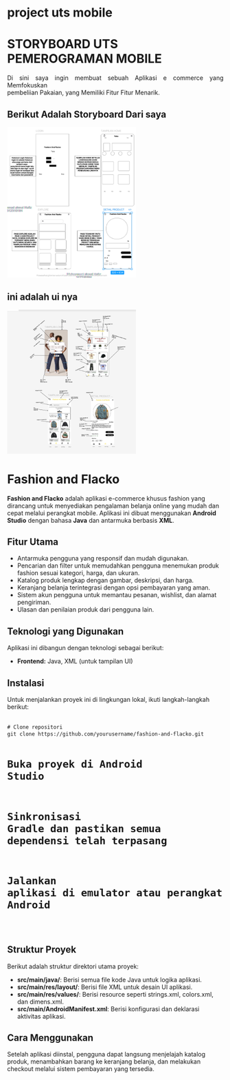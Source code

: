 # project uts mobile
<h1>STORYBOARD UTS PEMEROGRAMAN MOBILE</h1>
<p align="justify">
    Di sini saya ingin membuat sebuah Aplikasi e commerce yang Memfokuskan <br> pembeliian Pakaian, yang Memiliki Fitur Fitur Menarik.
</p>
<h2> Berikut Adalah Storyboard Dari saya</h2>
<img src="Screenshot 2024-11-06 003130.png" width="300" height="auto" title="Dari page Ke satu Samapai KE 4">

<h2> ini adalah ui nya</h2>
<img src="Screenshot 2025-01-06 013052.png" width="300" height="auto" title="Dari page Ke satu Samapai KE 4">



<!DOCTYPE html>
<html lang="id">
<head>
    <meta charset="UTF-8">
    <meta name="viewport" content="width=device-width, initial-scale=1.0">
    <title>Fashion and Flacko - README</title>
</head>
<body>

<h1>Fashion and Flacko</h1>
<p><strong>Fashion and Flacko</strong> adalah aplikasi e-commerce khusus fashion yang dirancang untuk menyediakan pengalaman belanja online yang mudah dan cepat melalui perangkat mobile. Aplikasi ini dibuat menggunakan <strong>Android Studio</strong> dengan bahasa <strong>Java</strong> dan antarmuka berbasis <strong>XML</strong>.</p>

<h2>Fitur Utama</h2>
<ul>
    <li>Antarmuka pengguna yang responsif dan mudah digunakan.</li>
    <li>Pencarian dan filter untuk memudahkan pengguna menemukan produk fashion sesuai kategori, harga, dan ukuran.</li>
    <li>Katalog produk lengkap dengan gambar, deskripsi, dan harga.</li>
    <li>Keranjang belanja terintegrasi dengan opsi pembayaran yang aman.</li>
    <li>Sistem akun pengguna untuk memantau pesanan, wishlist, dan alamat pengiriman.</li>
    <li>Ulasan dan penilaian produk dari pengguna lain.</li>
</ul>

<h2>Teknologi yang Digunakan</h2>
<p>Aplikasi ini dibangun dengan teknologi sebagai berikut:</p>
<ul>
    <li><strong>Frontend:</strong> Java, XML (untuk tampilan UI)</li>
</ul>

<h2>Instalasi</h2>
<p>Untuk menjalankan proyek ini di lingkungan lokal, ikuti langkah-langkah berikut:</p>
<pre>
<code>
# Clone repositori
git clone https://github.com/yourusername/fashion-and-flacko.git

# Buka proyek di Android Studio

# Sinkronisasi Gradle dan pastikan semua dependensi telah terpasang

# Jalankan aplikasi di emulator atau perangkat Android
</code>
</pre>

<h2>Struktur Proyek</h2>
<p>Berikut adalah struktur direktori utama proyek:</p>
<ul>
    <li><strong>src/main/java/</strong>: Berisi semua file kode Java untuk logika aplikasi.</li>
    <li><strong>src/main/res/layout/</strong>: Berisi file XML untuk desain UI aplikasi.</li>
    <li><strong>src/main/res/values/</strong>: Berisi resource seperti strings.xml, colors.xml, dan dimens.xml.</li>
    <li><strong>src/main/AndroidManifest.xml</strong>: Berisi konfigurasi dan deklarasi aktivitas aplikasi.</li>
</ul>

<h2>Cara Menggunakan</h2>
<p>Setelah aplikasi diinstal, pengguna dapat langsung menjelajah katalog produk, menambahkan barang ke keranjang belanja, dan melakukan checkout melalui sistem pembayaran yang tersedia.</p>


</body>
</html>
